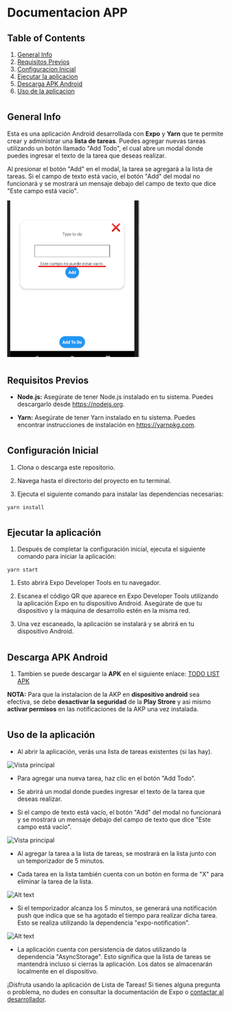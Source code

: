 # Documentacion APP

## Table of Contents
1. [General Info](#general-info)
2. [Requisitos Previos](#requisitos-previos)
3. [Configuracion Inicial](#configuración-inicial)
4. [Ejecutar la aplicacion](#ejecutar-la-aplicación)
5. [Descarga APK Android](#descarga-apk-android)
6. [Uso de la aplicacion](#uso-de-la-aplicación)
#

## **General Info**

Esta es una aplicación Android desarrollada con **Expo** y **Yarn** que te permite crear y administrar una **lista de tareas**. Puedes agregar nuevas tareas utilizando un botón llamado "Add Todo", el cual abre un modal donde puedes ingresar el texto de la tarea que deseas realizar.


Al presionar el botón "Add" en el modal, la tarea se agregará a la lista de tareas. Si el campo de texto está vacío, el botón "Add" del modal no funcionará y se mostrará un mensaje debajo del campo de texto que dice "Este campo está vacío".

![Modal](./assets/3.png)
#

## **Requisitos Previos**

- **Node.js:** Asegúrate de tener Node.js instalado en tu sistema. Puedes descargarlo desde https://nodejs.org.

- **Yarn:** Asegúrate de tener Yarn instalado en tu sistema. Puedes encontrar instrucciones de instalación en https://yarnpkg.com.
#

## **Configuración Inicial**

1. Clona o descarga este repositorio.

2. Navega hasta el directorio del proyecto en tu terminal.

3. Ejecuta el siguiente comando para instalar las dependencias necesarias:

```
yarn install
````
#

## **Ejecutar la aplicación**

1. Después de completar la configuración inicial, ejecuta el siguiente comando para iniciar la aplicación:

<!-- Copy code -->
```
yarn start
```
1. Esto abrirá Expo Developer Tools en tu navegador.

2. Escanea el código QR que aparece en Expo Developer Tools utilizando la aplicación Expo en tu dispositivo Android. Asegúrate de que tu dispositivo y la máquina de desarrollo estén en la misma red.

3. Una vez escaneado, la aplicación se instalará y se abrirá en tu dispositivo Android.
#

## **Descarga APK Android**

1. Tambien se puede descargar la **APK** en el siguiente enlace: 
[TODO LIST APK](https://expo.dev/artifacts/eas/uxbkSfAoh9cTRkRVd6WxcA.apk)

**NOTA:** Para que la instalacion de la AKP en **dispositivo android** sea efectiva, se debe **desactivar la seguridad** de la **Play Strore** y asi mismo **activar permisos** en las notificaciones de la AKP una vez instalada.

#


## **Uso de la aplicación**
- Al abrir la aplicación, verás una lista de tareas existentes (si las hay).

![Vista principal](./assets/1.PNG)

- Para agregar una nueva tarea, haz clic en el botón "Add Todo".

- Se abrirá un modal donde puedes ingresar el texto de la tarea que deseas realizar.

- Si el campo de texto está vacío, el botón "Add" del modal no funcionará y se mostrará un mensaje debajo del campo de texto que dice "Este campo está vacío".

![Vista principal](./assets/3.PNG)

- Al agregar la tarea a la lista de tareas, se mostrará en la lista junto con un temporizador de 5 minutos.

- Cada tarea en la lista también cuenta con un botón en forma de "X" para eliminar la tarea de la lista.

![Alt text](./assets/4.png)

- Si el temporizador alcanza los 5 minutos, se generará una notificación push que indica que se ha agotado el tiempo para realizar dicha tarea. Esto se realiza utilizando la dependencia "expo-notification".

![Alt text](./assets/5.PNG)

- La aplicación cuenta con persistencia de datos utilizando la dependencia "AsyncStorage". Esto significa que la lista de tareas se mantendrá incluso si cierras la aplicación. Los datos se almacenarán localmente en el dispositivo.



¡Disfruta usando la aplicación de Lista de Tareas! Si tienes alguna pregunta o problema, no dudes en consultar la documentación de Expo o [contactar al desarrollador](https://www.linkedin.com/in/cristian-pineda17/).
